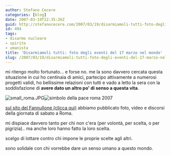 ```yaml
---
author: Stefano Cecere
categories: [blog]
date: 2007-03-19T22:35:26Z
guid: http://stefanocecere.com/2007/03/19/disarmiamoli-tutti-foto-degli-eventi-del-17-marzo-nel-mondo/
id: 494
tags:
- disarmo nucleare
- spirito
- umanista
title: 'Disarmiamoli tutti: foto degli eventi del 17 marzo nel mondo'
slug: /2007/03/19/disarmiamoli-tutti-foto-degli-eventi-del-17-marzo-nel-mondo/
---
```


mi ritengo molto fortunato… e forse no. me la sono davvero cercata questa situazione in cui ho centinaia di amici, partecipo attivamente a numerosi progetti validi, ho bellissime relazioni con tutti e vado a letto la sera con la soddisfazione di **avere dato un altro po' di senso a questa vita**.

![small_roma.JPG](http://stefanocecere.com/wp-content/uploads/sites/3/2007/03/small_roma.jpg)![simbolo della pace roma 2007](http://stefanocecere.com/wp-content/uploads/sites/3/2007/03/small_roma_17-03-2007.jpg)

<a href="http://www.ilfannullone.it/new/foto-e-video-del-simbolo-della-pace-a-roma-17-marzo-2007/64/" target="_blank">sul sito del Fannullone (clicca qui)</a> abbiamo pubblicato foto, video e discorsi della giornata di sabato a Roma.

mi dispiace davvero tanto per chi non c'era (per volontà, per scelta, o per pigrizia).. ma anche loro hanno fatto la loro scelta.

scelgo di lottare contro chi impone le proprie scelte agli altri.
  
sono solidale con chi vorrebbe dare un senso umano a questo mondo.